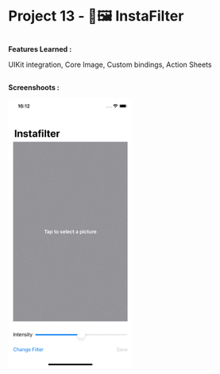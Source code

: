 # Project 13 - 📸🖼 InstaFilter


##

**Features Learned :**

UIKit integration, Core Image, Custom bindings, Action Sheets

##

**Screenshoots :**

<img src="screenshot/screenshot1.gif" width="250"/>
